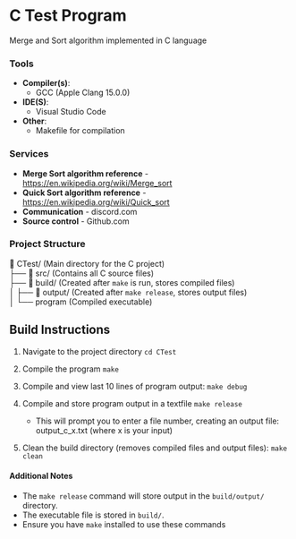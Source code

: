 # C Test Program

Merge and Sort algorithm implemented in C language

### Tools 
- **Compiler(s)**:
    - GCC (Apple Clang 15.0.0)
- **IDE(S)**:
    - Visual Studio Code
- **Other**:
    - Makefile for compilation
### Services
- **Merge Sort algorithm reference** - https://en.wikipedia.org/wiki/Merge_sort
- **Quick Sort algorithm reference** -  https://en.wikipedia.org/wiki/Quick_sort
- **Communication** - discord.com
- **Source control** - Github.com

### Project Structure

📂 CTest/ (Main directory for the C project)  
├── 📂 src/ (Contains all C source files)  
├── 📂 build/ (Created after `make` is run, stores compiled files)  
│   ├── 📂 output/ (Created after `make release`, stores output files)  
│   └── program (Compiled executable)


## Build Instructions

1. Navigate to the project directory
   `cd CTest`

2. Compile the program
   `make`

3. Compile and view last 10 lines of program output:
   `make debug`

4. Compile and store program output in a textfile
   `make release`
   - This will prompt you to enter a file number, creating an output file:
     output_c_x.txt  (where x is your input)

5. Clean the build directory (removes compiled files and output files):
   `make clean`

#### Additional Notes

- The `make release` command will store output in the `build/output/` directory.
- The executable file is stored in `build/`.
- Ensure you have `make` installed to use these commands
